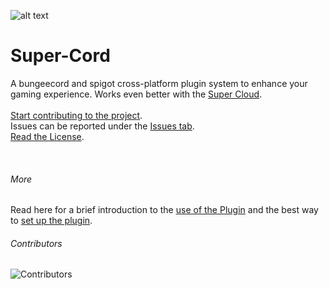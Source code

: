 ![alt text](https://avatars.githubusercontent.com/u/78378240?s=200&v=4)
# Super-Cord

A bungeecord and spigot cross-platform plugin system to enhance your gaming experience. Works even better with the [Super Cloud](https://github.com/Super-projects/Super-Cloud).
<br>
<br>
[Start contributing to the project](https://github.com/Super-Projects/Super-Cord/blob/main/docs/CONTRIBUTING.md "Click to get to CONTRIBUTING.md"). <br>
Issues can be reported under the [Issues tab](https://github.com/Super-Projects/Super-Cord/issues "See Issues"). <br>
[Read the License](https://github.com/Super-Projects/Super-Cord/blob/main/LICENSE "See license"). <br>

<br>

###### More
Read here for a brief introduction to the [use of the Plugin](https://github.com/Super-Projects/Super-Cord/blob/main/docs/INTRODUCTION.md) and the best way to [set up the plugin](https://github.com/Super-Projects/Super-Cord/blob/main/docs/SET_UP.md).


###### Contributors
![Contributors](https://contrib.rocks/image?repo=Super-Projects/Super-Cord)
